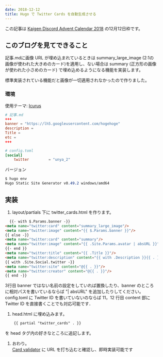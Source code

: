 ```yaml
---
date: 2018-12-12
title: Hugo で Twitter Cards を自動生成させる
---
```


この記事は [Kaigen Discord Advent Calendar 2018](https://adventar.org/calendars/2886) の12月12日枠です。

## このブログを見てできること

記事.mdに画像 URL が埋め込まれているときは summary_large_image (2:1の画像が使われた大きめのカード)を適用し、ない場合は summary (正方形の画像が使われた小さめのカード) で埋め込めるようになる機能を実装します。

<!--more-->

標準実装されている機能だと画像が一切適用されなかったので作りました。

### 環境

使用テーマ:  [Icurus](https://github.com/digitalcraftsman/hugo-icarus-theme)

```toml
# 記事.md
+++
banner = "https://lh5.googleusercontent.com/hogehoge"
description = 
Title = 
etc = 
+++

# config.toml
[social]
 	twitter         = "unya_2"
```

バージョン

```css
$ hugo env
Hugo Static Site Generator v0.49.2 windows/amd64
```



## 実装

1. layout/partials 下に twitter_cards.html を作ります。  
```html
  {{- with $.Params.banner -}}
<meta name="twitter:card" content="summary_large_image"/>
<meta name="twitter:image" content="{{ $.Params.banner }}"/>
{{ else -}}
<meta name="twitter:card" content="summary"/>
<meta name="twitter:image" content="{{ .Site.Params.avatar | absURL }}"/>
{{- end }}
<meta name="twitter:title" content="{{ .Title }}"/>
<meta name="twitter:description" content="{{ with .Description }}{{ . }}{{ else }}{{if .IsPage}}{{ .Summary }}{{ else }}{{ with .Site.Params.description }}{{ . }}{{ end }}{{ end }}{{ end -}}"/>
{{ with .Site.Social.twitter -}}
<meta name="twitter:site" content="@{{ . }}"/>
<meta name="twitter:creator" content="@{{ . }}"/>
{{ end -}}
```
3行目 banner ではない名前の設定をしていれば置換したり、banner のところに相対パスを書いているならば "| absURL" を追加したりしてください。  
config.toml に Twitter ID を書いていないのならば 11，12 行目 content 部に Twitter ID を直接書くことでも対応可能です．

1. head.html に埋め込みます。
```html
    {{ partial "twitter_cards" . }}
```
を head タグ内の好きなところに追記します。  

1. おわり。  
    [Card validator](https://cards-dev.twitter.com/validator) に URL を打ち込むと確認し、即時実装可能です
    
